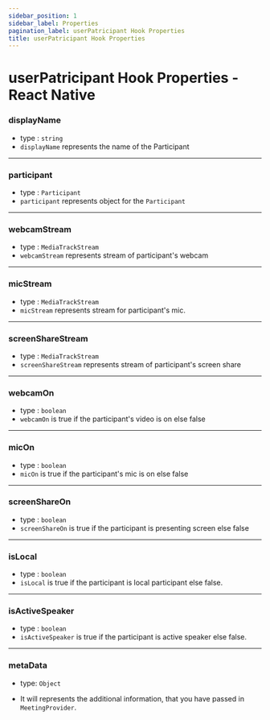 ```yaml
---
sidebar_position: 1
sidebar_label: Properties
pagination_label: userPatricipant Hook Properties
title: userPatricipant Hook Properties
---
```


# userPatricipant Hook Properties - React Native

<div class="sdk-api-ref-only-h4">

### displayName

- type : `string`
- `displayName` represents the name of the Participant

---

### participant

- type : `Participant`
- `participant` represents object for the `Participant`

---

### webcamStream

- type : `MediaTrackStream`
- `webcamStream` represents stream of participant's webcam

---

### micStream

- type : `MediaTrackStream`
- `micStream` represents stream for participant's mic.

---

### screenShareStream

- type : `MediaTrackStream`
- `screenShareStream` represents stream of participant's screen share

---

### webcamOn

- type : `boolean`
- `webcamOn` is true if the participant's video is on else false

---

### micOn

- type : `boolean`
- `micOn` is true if the participant's mic is on else false

---

### screenShareOn

- type : `boolean`
- `screenShareOn` is true if the participant is presenting screen else false

---

### isLocal

- type : `boolean`
- `isLocal` is true if the participant is local participant else false.

---

### isActiveSpeaker

- type : `boolean`
- `isActiveSpeaker` is true if the participant is active speaker else false.

---

### metaData

- type: `Object`

- It will represents the additional information, that you have passed in `MeetingProvider`.

</div>
